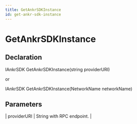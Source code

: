 ```yaml
---
title: GetAnkrSDKInstance
id: get-ankr-sdk-instance
---
```


# GetAnkrSDKInstance

## Declaration

IAnkrSDK GetAnkrSDKInstance(string providerURI)

or

IAnkrSDK GetAnkrSDKInstance(NetworkName networkName)

## Parameters

| providerURI | String with RPC endpoint. |